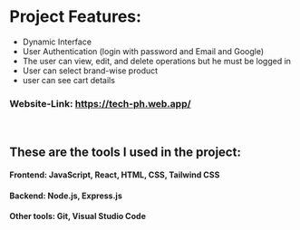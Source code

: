 # Project Features:
- Dynamic Interface
- User Authentication (login with password and Email and Google)
- The user can view, edit, and delete operations but he must be logged in
- User can select brand-wise product
- user can see cart details


### Website-Link: https://tech-ph.web.app/

</br>


## These are the tools I used in the project:
#### Frontend: JavaScript, React, HTML, CSS, Tailwind CSS
#### Backend: Node.js, Express.js
#### Other tools: Git, Visual Studio Code
